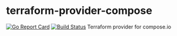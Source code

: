 # terraform-provider-compose
[![Go Report Card](https://goreportcard.com/badge/github.com/ibm/terraform-provider-compose)](https://goreportcard.com/report/github.com/ibm/terraform-provider-compose) [![Build Status](https://travis-ci.com/reevejd/terraform-provider-compose.svg?branch=master)](https://travis-ci.com/reevejd/terraform-provider-compose)
Terraform provider for compose.io
